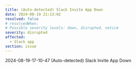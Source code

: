 ```yaml
---
title: (Auto-detected) Slack Invite App Down
date: 2024-08-19 21:13:02
resolved: false
# resolvedWhen: 
# Possible severity levels: down, disrupted, notice
severity: disrupted
affected:
  - Slack app
section: issue
---
```


2024-08-19-17-10-47 (Auto-detected) Slack Invite App Down

